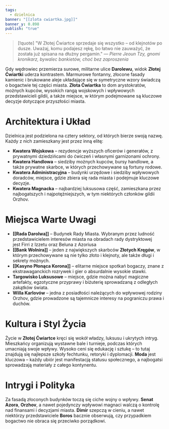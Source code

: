```yaml
---
tags:
  - dzielnica
banner: "[[zlota cwiartka.jpg]]"
banner_y: 0.898
publish: "true"
---
```

>[!quote] "W Złotej Ćwiartce sprzedaje się wszystko – od klejnotów po dusze. Uważaj, komu podajesz rękę, bo łatwo nie zauważyć, że została już spisana na dłużny pergamin."
>— _Pierre Jeoun Tzy, gnomi kronikarz, bywalec bankietów, choć bez zaproszenia_

Gdy wędrowiec przemierza surowe, militarne ulice **Darolewu**, widok **Złotej Ćwiartki** uderza kontrastem. Marmurowe fontanny, złocone fasady kamienic i brukowane aleje układające się w symetryczne wzory świadczą o bogactwie tej części miasta. **Złota Ćwiartka** to dom arystokratów, możnych kupców, wysokich rangą wojskowych i wpływowych przedstawicieli gildii, a także miejsce, w którym podejmowane są kluczowe decyzje dotyczące przyszłości miasta.
# **Architektura i Układ**
Dzielnica jest podzielona na cztery sektory, od których bierze swoją nazwę. Każdy z nich zamieszkany jest przez inną elitę:
- **Kwatera Wojskowa** – rezydencje wyższych oficerów i generałów, z prywatnymi dziedzińcami do ćwiczeń i własnymi garnizonami ochrony.
- **Kwatera Handlowa** – siedziby możnych kupców, bursy handlowe, a także prywatne skarbce, w których przechowywane są fortuny rodowe.
- **Kwatera Administracyjna** – budynki urzędowe i siedziby wpływowych doradców, miejsce, gdzie zbiera się rada miasta i podejmuje kluczowe decyzje.
- **Kwatera Magnacka** – najbardziej luksusowa część, zamieszkana przez najbogatszych i najpotężniejszych, w tym niektórych członków gildii Orzhov.
# **Miejsca Warte Uwagi**
- **[[Rada Darolwa]]** – Budynek Rady Miasta. Wybranym przez ludność przedstawicielem interesów miasta na obradach rady dystryktowej jest Firri z Izzetu oraz Beluna z Azoriusa
- **[[Bank Wolnira]]** – jeden z największych skarbców **Złotych Kręgów**, w którym przechowywane są nie tylko złoto i klejnoty, ale także długi i sekrety możnych.
- **[[Kasyno Płonąca Korona]]** – elitarne miejsce spotkań bogaczy, znane z ekstrawaganckich rozrywek i gier o absurdalnie wysokie stawki.
- **Targowisko Luksusowe** – miejsce, gdzie można nabyć magiczne artefakty, egzotyczne przyprawy i biżuterię sprowadzaną z odległych zakątków świata.
- **Willa Karlovów** – jedna z posiadłości należących do wpływowej rodziny Orzhov, gdzie prowadzone są tajemnicze interesy na pograniczu prawa i duchów.
# **Kultura i Styl Życia**
Życie w **Złotej Ćwiartce** kręci się wokół władzy, luksusu i ukrytych intryg. Mieszkańcy organizują wystawne bale i turnieje, podczas których umacniają swoje wpływy. Wysoko ceni się edukację i sztukę – to tutaj znajdują się najlepsze szkoły fechtunku, retoryki i dyplomacji. **Moda** jest kluczowa – każdy ubiór jest manifestacją statusu społecznego, a najbogatsi sprowadzają materiały z całego kontynentu.
# **Intrygi i Polityka**
Za fasadą złoconych budynków toczą się ciche wojny o wpływy. **Senat Azora**, **Orzhov**, a nawet pojedynczy wpływowi magnaci walczą o kontrolę nad finansami i decyzjami miasta. **Dimir** szepczą w cieniu, a nawet niektórzy przedstawiciele **Boros** bacznie obserwują, czy przypadkiem bogactwo nie obraca się przeciwko porządkowi.
